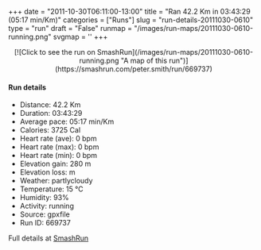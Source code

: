+++
date = "2011-10-30T06:11:00-13:00"
title = "Ran 42.2 Km in 03:43:29 (05:17 min/Km)"
categories = ["Runs"]
slug = "run-details-20111030-0610"
type = "run"
draft = "False"
runmap = "/images/run-maps/20111030-0610-running.png"
svgmap = '<polyline points="52 60, 55 59, 54 57, 55 55, 57 50, 54 45, 53 45, 51 44, 50 41, 46 37, 42 38, 40 32, 34 31, 29 26, 27 27, 25 23, 22 25, 19 25, 14 21, 5 28, 4 37, 3 42, 5 43, 5 47, 9 47, 9 50, 9 53, 5 59, 2 64, 0 66, 0 66, 0 68, 2 68, 0 68, 0 66, 1 64, 3 64, 3 67, 6 70, 11 71, 13 67, 17 65, 17 65, 14 68, 16 69, 15 72, 18 72, 18 71, 21 71, 21 70, 37 74, 44 74, 49 78, 53 79, 56 79, 61 77, 65 78, 68 76, 67 72, 71 72, 73 71, 76 72, 77 74, 79 75, 81 75, 83 74, 92 77, 96 76, 97 77, 100 77, 98 77, 95 76, 92 77, 90 77, 83 74, 82 74, 79 75, 77 74, 76 72, 73 71, 71 72, 67 72, 68 76, 66 78, 64 78, 60 77, 57 78, 53 79, 49 78, 44 74, 36 74, 22 70, 21 70, 20 71, 19 70, 18 72, 15 72, 15 73, 13 72">'
+++



<!--more-->

<center>
[![Click to see the run on SmashRun](/images/run-maps/20111030-0610-running.png "A map of this run")](https://smashrun.com/peter.smith/run/669737)
</center>

#### Run details

* Distance: 42.2 Km
* Duration: 03:43:29
* Average pace: 05:17 min/Km
* Calories: 3725 Cal
* Heart rate (ave): 0 bpm
* Heart rate (max): 0 bpm
* Heart rate (min): 0 bpm
* Elevation gain: 280 m
* Elevation loss:  m
* Weather: partlycloudy
* Temperature: 15 &deg;C
* Humidity: 93%
* Activity: running
* Source: gpxfile
* Run ID: 669737

Full details at [SmashRun](https://smashrun.com/peter.smith/run/669737)